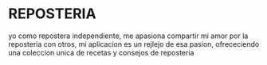 # REPOSTERIA
yo como repostera independiente, me apasiona compartir mi amor por la reposteria con otros, mi aplicacion es un rejlejo de esa pasion, ofrececiendo una coleccion unica de recetas y consejos de reposteria 